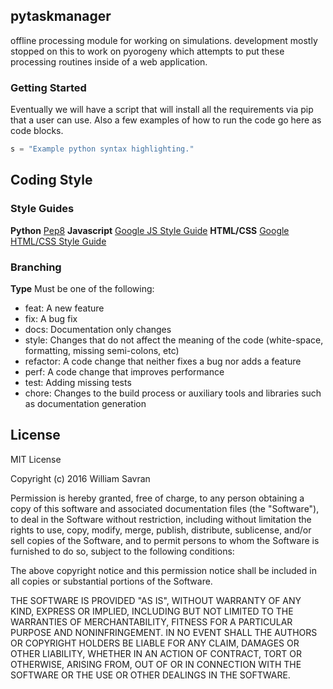 pytaskmanager
---
offline processing module for working on simulations.  development mostly stopped on this to work 
on pyorogeny which attempts to put these processing routines inside of a web application.

### Getting Started
Eventually we will have a script that will install all the requirements via pip that a user can use. Also a few examples of how to run the code go here as code blocks.

```python
s = "Example python syntax highlighting."
```

## Coding Style
### Style Guides
**Python** [Pep8](https://www.python.org/dev/peps/pep-0008/)
**Javascript** [Google JS Style Guide](https://google.github.io/styleguide/javascriptguide.xml)
**HTML/CSS** [Google HTML/CSS Style Guide](https://google.github.io/styleguide/htmlcssguide.xml)

### Branching
**Type**
Must be one of the following:
+ feat: A new feature
+ fix: A bug fix
+ docs: Documentation only changes
+ style: Changes that do not affect the meaning of the code (white-space, formatting, missing semi-colons, etc)
+ refactor: A code change that neither fixes a bug nor adds a feature
+ perf: A code change that improves performance
+ test: Adding missing tests
+ chore: Changes to the build process or auxiliary tools and libraries such as documentation generation

## License
MIT License

Copyright (c) 2016 William Savran  

Permission is hereby granted, free of charge, to any person obtaining a copy
of this software and associated documentation files (the "Software"), to deal
in the Software without restriction, including without limitation the rights
to use, copy, modify, merge, publish, distribute, sublicense, and/or sell
copies of the Software, and to permit persons to whom the Software is
furnished to do so, subject to the following conditions:  

The above copyright notice and this permission notice shall be included in all
copies or substantial portions of the Software.  

THE SOFTWARE IS PROVIDED "AS IS", WITHOUT WARRANTY OF ANY KIND, EXPRESS OR
IMPLIED, INCLUDING BUT NOT LIMITED TO THE WARRANTIES OF MERCHANTABILITY,
FITNESS FOR A PARTICULAR PURPOSE AND NONINFRINGEMENT. IN NO EVENT SHALL THE
AUTHORS OR COPYRIGHT HOLDERS BE LIABLE FOR ANY CLAIM, DAMAGES OR OTHER
LIABILITY, WHETHER IN AN ACTION OF CONTRACT, TORT OR OTHERWISE, ARISING FROM,
OUT OF OR IN CONNECTION WITH THE SOFTWARE OR THE USE OR OTHER DEALINGS IN THE
SOFTWARE.  
